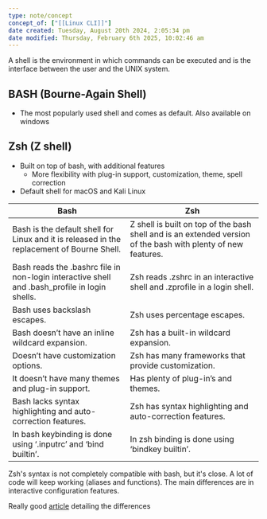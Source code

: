```yaml
---
type: note/concept
concept_of: ["[[Linux CLI]]"]
date created: Tuesday, August 20th 2024, 2:05:34 pm
date modified: Thursday, February 6th 2025, 10:02:46 am
---
```

A shell is the environment in which commands can be executed and is the interface between the user and the UNIX system. 

## BASH (Bourne-Again Shell)
- The most popularly used shell and comes as default. Also available on windows

## Zsh (Z shell)
- Built on top of bash, with additional features
	- More flexibility with plug-in support, customization, theme, spell correction
- Default shell for macOS and Kali Linux


|Bash|Zsh|
|---|---|
|Bash is the default shell for Linux and it is released in the replacement of Bourne Shell.|Z shell is built on top of the bash shell and is an extended version of the bash with plenty of new features.|
|Bash reads the .bashrc file in non-login interactive shell and .bash_profile in login shells.|Zsh reads .zshrc in an interactive shell and .zprofile in a login shell.|
|Bash uses backslash escapes.|Zsh uses percentage escapes.|
|Bash doesn’t have an inline wildcard expansion.|Zsh has a built-in wildcard expansion.|
|Doesn’t have customization options.|Zsh has many frameworks that provide customization.|
|It doesn’t have many themes and plug-in support.|Has plenty of plug-in’s and themes.|
|Bash lacks syntax highlighting and auto-correction features.|Zsh has syntax highlighting and auto-correction features.|
|In bash keybinding is done using ‘.inputrc’ and ‘bind builtin’.|In zsh binding is done using ‘bindkey builtin’.|

Zsh's syntax is not completely compatible with bash, but it's close. A lot of code will keep working (aliases and functions). The main differences are in interactive configuration features. 

Really good [article](https://apple.stackexchange.com/questions/361870/what-are-the-practical-differences-between-bash-and-zsh) detailing the differences